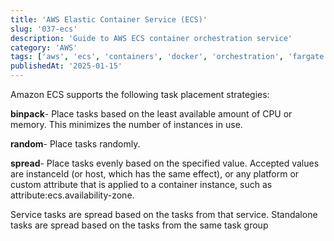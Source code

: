 ```yaml
---
title: 'AWS Elastic Container Service (ECS)'
slug: '037-ecs'
description: 'Guide to AWS ECS container orchestration service'
category: 'AWS'
tags: ['aws', 'ecs', 'containers', 'docker', 'orchestration', 'fargate']
publishedAt: '2025-01-15'
---
```


Amazon ECS supports the following task placement strategies:

**binpack**- Place tasks based on the least available amount of CPU or memory. This minimizes the number of instances in use.

**random**- Place tasks randomly.

**spread**- Place tasks evenly based on the specified value. Accepted values are instanceId (or host, which has the same effect),
or any platform or custom attribute that is applied to a container instance, such as attribute:ecs.availability-zone.

Service tasks are spread based on the tasks from that service. Standalone tasks are spread based on the tasks from the same task group
